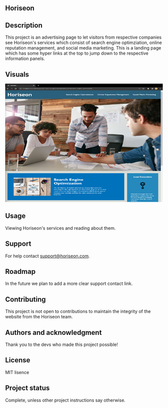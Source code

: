 ## Horiseon

## Description
This project is an advertising page to let visitors from respective companies see Horiseon's services which consist of search engine optimziation, online reputation management, and social media marketing. This is a landing page which has some hyper links at the top to jump down to the respective information panels.

## Visuals
![Picture of landing page](develop/assets/images/demoSMALLER.png)

## Usage
Viewing Horiseon's services and reading about them.

## Support
For help contact support@horiseon.com.

## Roadmap
In the future we plan to add a more clear support contact link.

## Contributing
This project is not open to contributions to maintain the integrity of the website from the Horiseon team.

## Authors and acknowledgment
Thank you to the devs who made this project possible!

## License
MIT lisence

## Project status
Complete, unless other project instructions say otherwise.